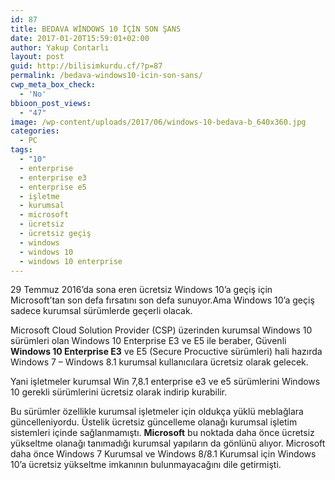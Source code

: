 ```yaml
---
id: 87
title: BEDAVA WİNDOWS 10 İÇİN SON ŞANS
date: 2017-01-20T15:59:01+02:00
author: Yakup Contarlı
layout: post
guid: http://bilisimkurdu.cf/?p=87
permalink: /bedava-windows10-icin-son-sans/
cwp_meta_box_check:
  - 'No'
bbioon_post_views:
  - "47"
image: /wp-content/uploads/2017/06/windows-10-bedava-b_640x360.jpg
categories:
  - PC
tags:
  - "10"
  - enterprise
  - enterprise e3
  - enterprise e5
  - işletme
  - kurumsal
  - microsoft
  - ücretsiz
  - ücretsiz geçiş
  - windows
  - windows 10
  - windows 10 enterprise
---
```

29 Temmuz 2016&#8217;da sona eren ücretsiz Windows 10&#8217;a geçiş için Microsoft&#8217;tan son defa fırsatını son defa sunuyor.Ama Windows 10&#8217;a geçiş sadece kurumsal sürümlerde geçerli olacak.

<!--more-->

Microsoft Cloud Solution Provider (CSP) üzerinden kurumsal Windows 10 sürümleri olan Windows 10 Enterprise E3 ve E5 ile beraber, Güvenli **Windows 10 Enterprise E3** ve E5 (Secure Procuctive sürümleri) hali hazırda Windows 7 – Windows 8.1 kurumsal kullanıcılara ücretsiz olarak gelecek.

Yani işletmeler kurumsal Win 7,8.1 enterprise e3 ve e5 sürümlerini Windows 10 gerekli sürümlerini ücretsiz olarak indirip kurabilir.

Bu sürümler özellikle kurumsal işletmeler için oldukça yüklü meblağlara güncelleniyordu. Üstelik ücretsiz güncelleme olanağı kurumsal işletim sistemleri içinde sağlanmamıştı. **Microsoft** bu noktada daha önce ücretsiz yükseltme olanağı tanımadığı kurumsal yapıların da gönlünü alıyor. Microsoft daha önce Windows 7 Kurumsal ve Windows 8/8.1 Kurumsal için Windows 10’a ücretsiz yükseltme imkanının bulunmayacağını dile getirmişti.